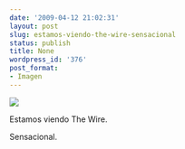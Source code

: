 ```yaml
---
date: '2009-04-12 21:02:31'
layout: post
slug: estamos-viendo-the-wire-sensacional
status: publish
title: None
wordpress_id: '376'
post_format:
- Imagen
---
```


![](http://jjdenis.files.wordpress.com/2012/04/fd9udze4sm7ndu7qkbxmq5fno1_400.jpg)

Estamos viendo The Wire.




Sensacional.
